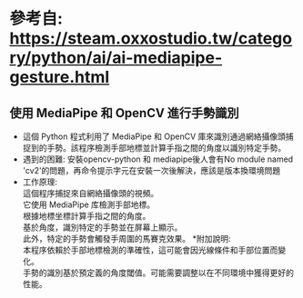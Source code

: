 # 參考自: https://steam.oxxostudio.tw/category/python/ai/ai-mediapipe-gesture.html  
## 使用 MediaPipe 和 OpenCV 進行手勢識別  
* 這個 Python 程式利用了 MediaPipe 和 OpenCV 庫來識別通過網絡攝像頭捕捉到的手勢。該程序檢測手部地標並計算手指之間的角度以識別特定手勢。
* 遇到的困難:
  安裝opencv-python 和 mediapipe後人會有No module named 'cv2'的問題，再命令提示字元在安裝一次後解決，應該是版本換環境問題  
* 工作原理:  
這個程序捕捉來自網絡攝像頭的視頻。  
它使用 MediaPipe 库檢測手部地標。  
根據地標坐標計算手指之間的角度。  
基於角度，識別特定的手勢並在屏幕上顯示。  
此外，特定的手勢會觸發手周圍的馬賽克效果。
*附加說明:  
本程序依賴於手部地標檢測的準確性，這可能會因光線條件和手部位置而變化。  
手勢的識別基於預定義的角度閾值。可能需要調整以在不同環境中獲得更好的性能。  
